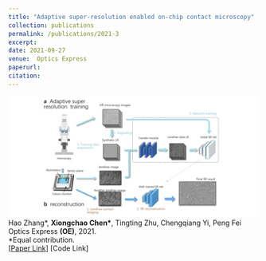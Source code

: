 ```yaml
---
title: "Adaptive super-resolution enabled on-chip contact microscopy"
collection: publications
permalink: /publications/2021-3
excerpt: 
date: 2021-09-27
venue:  Optics Express
paperurl:  
citation: 
---
```

![](../figures/2021-OE-Zhang.png)  
Hao Zhang\*, **Xiongchao Chen\***, Tingting Zhu, Chengqiang Yi, Peng Fei  
Optics Express **(OE)**, 2021.  
\*Equal contribution.  
[[Paper Link](https://opg.optica.org/OE/fulltext.cfm?uri=oe-29-20-31754)]
[Code Link]  


